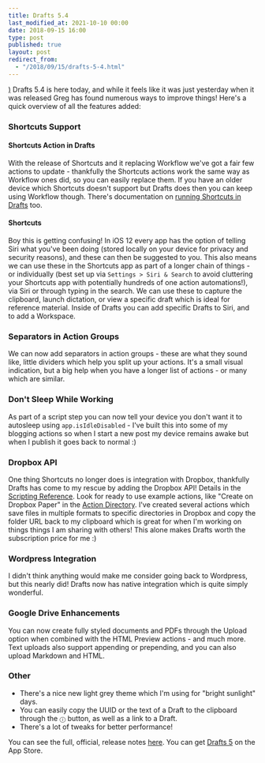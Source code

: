 ```yaml
---
title: Drafts 5.4
last_modified_at: 2021-10-10 00:00
date: 2018-09-15 16:00
type: post
published: true
layout: post
redirect_from:
  - "/2018/09/15/drafts-5-4.html"
---
```

<a href="https://itunes.apple.com/us/app/id1236254471?at=1010lumu" class="image-right">)</a> Drafts 5.4 is here today, and while it feels like it was just yesterday when it was released Greg has found numerous ways to improve things! Here's a quick overview of all the features added:  

<!--more-->

<h3>Shortcuts Support</h3>
<h4>Shortcuts Action in Drafts</h4>
With the release of Shortcuts and it replacing Workflow we've got a fair few actions to update - thankfully the Shortcuts actions work the same way as Workflow ones did, so you can easily replace them. If you have an older device which Shortcuts doesn't support but Drafts does then you can keep using Workflow though. There's documentation on <a href="http://getdrafts.com/actions/steps/runshortcut">running Shortcuts in Drafts</a> too.  
<h4>Shortcuts</h4>
Boy this is getting confusing! In iOS 12 every app has the option of telling Siri what you've been doing (stored locally on your device for privacy and security reasons), and these can then be suggested to you. This also means we can use these in the Shortcuts app as part of a longer chain of things - or individually (best set up via <code>Settings &gt; Siri &amp; Search</code> to avoid cluttering your Shortcuts app with potentially hundreds of one action automations!), via Siri or through typing in the search. We can use these to capture the clipboard, launch dictation, or view a specific draft which is ideal for reference material. Inside of Drafts you can add specific Drafts to Siri, and to add a Workspace.  
<h3>Separators in Action Groups</h3>
We can now add separators in action groups - these are what they sound like, little dividers which help you split up your actions. It's a small visual indication, but a big help when you have a longer list of actions - or many which are similar.  
<h3>Don't Sleep While Working</h3>
As part of a script step you can now tell your device you don't want it to autosleep using <code>app.isIdleDisabled</code> - I've built this into some of my blogging actions so when I start a new post my device remains awake but when I publish it goes back to normal :)  
<h3>Dropbox API</h3>
One thing Shortcuts no longer does is integration with Dropbox, thankfully Drafts has come to my rescue by adding the Dropbox API! Details in the <a href="http://reference.getdrafts.com/objects/Dropbox.html">Scripting Reference</a>. Look for ready to use example actions, like "Create on Dropbox Paper" in the <a href="https://actions.getdrafts.com">Action Directory</a>. I've created several actions which save files in multiple formats to specific directories in Dropbox and copy the folder URL back to my clipboard which is great for when I'm working on things things I am sharing with others! This alone makes Drafts worth the subscription price for me :)  
<h3>Wordpress Integration</h3>
I didn't think anything would make me consider going back to Wordpress, but this nearly did! Drafts now has native integration which is quite simply wonderful.  
<h3>Google Drive Enhancements</h3>
You can now create fully styled documents and PDFs through the Upload option when combined with the HTML Preview actions - and much more. Text uploads also support appending or prepending, and you can also upload Markdown and HTML.  
<h3>Other</h3>
<ul>
<li>There's a nice new light grey theme which I'm using for "bright sunlight" days.</li>
<li>You can easily copy the UUID or the text of a Draft to the clipboard through the <code>ⓘ</code> button, as well as a link to a Draft.</li>
<li>There's a lot of tweaks for better performance!</li>
</ul>
You can see the full, official, release notes <a href="https://forums.getdrafts.com/t/drafts-5-4-released-ios-12-ready-siri-shortcuts-wordpress-and-more/2493?u=rosemaryorchard">here</a>.  
You can get <a href="https://itunes.apple.com/us/app/id1236254471?at=1010lumu">Drafts 5</a> on the App Store.  
